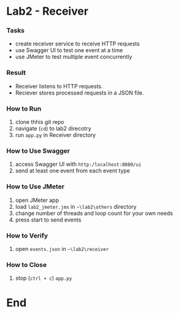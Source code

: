 # Lab2 - Receiver 
### Tasks
- create receiver service to receive HTTP requests
- use Swagger UI to test one event at a time
- use JMeter to test multiple event concurrently

### Result
- Receiver listens to HTTP requests.
- Reciever stores processed requests in a JSON file.

### How to Run
1. clone thhis git repo
2. navigate (`cd`) to lab2 direcotry 
3. run `app.py` in Receiver directory

### How to Use Swagger
1. access Swagger UI with `http:/localhost:8080/ui`
2. send at least one event from each event type

### How to Use JMeter
1. open JMeter app
2. load `lab2_jmeter.jmx` in `~\lab2\others` directory
3. change number of threads and loop count for your own needs
4. press start to send events

### How to Verify
1. open `events.json` in `~\lab2\receiver`

### How to Close
1. stop (`ctrl + c`) `app.py`

# End